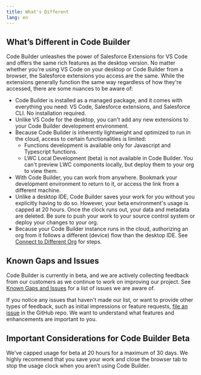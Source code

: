 ```yaml
---
title: What's Different
lang: en
---
```

## What’s Different in Code Builder

Code Builder unleashes the power of Salesforce Extensions for VS Code and offers the same rich features as the desktop version. No matter whether you're using VS Code on your desktop or Code Builder from a browser, the Salesforce extensions you access are the same. While the extensions generally function the same way regardless of how they're accessed, there are some nuances to be aware of:

* Code Builder is installed as a managed package, and it comes with everything you need: VS Code, Salesforce extensions, and Salesforce CLI. No installation required. 
* Unlike VS Code for the desktop, you can't add any new extensions to your Code Builder development environment.
* Because Code Builder is inherently lightweight and optimized to run in the cloud, access to certain functionalities is limited:    
    * Functions development is available only for Javascript and Typescript functions.
    * LWC Local Development (beta) is not available in Code Builder. You can't preview LWC components locally, but deploy them to your org to view them.
* With Code Builder, you can work from anywhere. Bookmark your development environment to return to it, or access the link from a different machine. 
* Unlike a desktop IDE, Code Builder saves your work for you without you explicitly having to do so. However, your beta environment's usage is capped at 20 hours. Once the clock runs out, your data and metadata are deleted. Be sure to push your work to your source control system or deploy your changes to your org. 
* Because your Code Builder instance runs in the cloud, authorizing an org from it follows a different (device) flow than the desktop IDE. See [Connect to Different Org](https://developer.salesforce.com/tools/vscode/en/codebuilder/b-start/#connect-to-a-different-org) for steps.

## Known Gaps and Issues
Code Builder is currently in beta, and we are actively collecting feedback from our customers as we continue to work on improving our project. See [Known Gaps and Issues](https://github.com/forcedotcom/try-code-builder-feedback/wiki/Known-Gaps-and-Issues) for a list of issues we are aware of. 

If you notice any issues that haven't made our list, or want to provide other types of feedback, such as initial impressions or feature requests, [file an issue](https://github.com/forcedotcom/try-code-builder-feedback/issues) in the GitHub repo. We want to understand what features and enhancements are important to you.

## Important Considerations for Code Builder Beta
We've capped usage for beta at 20 hours for a maximum of 30 days. We highly recommend that you save your work and close the browser tab to stop the usage clock when you aren’t using Code Builder.
